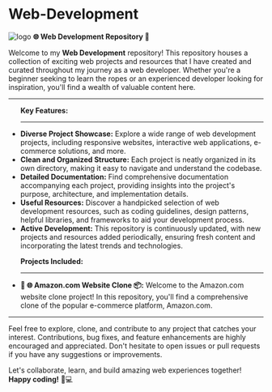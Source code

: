 # Web-Development

![logo](https://github.com/rahulkhandait-sde/Web-Development/blob/dea2de4e35c20880f3a0cc251ccafb88a0c2a147/Web_Development_Readme.png?raw=true)
<b>🌐 Web Development Repository 🚀</b>

Welcome to my <b>Web Development</b> repository! This repository houses a collection of exciting web projects and resources that I have created and curated throughout my journey as a web developer. Whether you're a beginner seeking to learn the ropes or an experienced developer looking for inspiration, you'll find a wealth of valuable content here.
<hr>

<ul>
    <b>Key Features:</b> <hr>
    <li><b>Diverse Project Showcase:</b> Explore a wide range of web development projects, including responsive websites, interactive web applications, e-commerce solutions, and more.</li>
    <li><b>Clean and Organized Structure:</b> Each project is neatly organized in its own directory, making it easy to navigate and understand the codebase.</li>
    <li><b>Detailed Documentation:</b> Find comprehensive documentation accompanying each project, providing insights into the project's purpose, architecture, and implementation details.</li>
    <li><b>Useful Resources:</b> Discover a handpicked selection of web development resources, such as coding guidelines, design patterns, helpful libraries, and frameworks to aid your development process.</li>
    <li><b>Active Development:</b> This repository is continuously updated, with new projects and resources added periodically, ensuring fresh content and incorporating the latest trends and technologies.</li>
</ul>

<ul>
    <b>Projects Included:</b> <hr>
    <li><b>🌟 🌐 Amazon.com Website Clone 📦:</b> Welcome to the Amazon.com website clone project! In this repository, you'll find a comprehensive clone of the popular e-commerce platform, Amazon.com.</li>
</ul>

<hr>

Feel free to explore, clone, and contribute to any project that catches your interest. Contributions, bug fixes, and feature enhancements are highly encouraged and appreciated. Don't hesitate to open issues or pull requests if you have any suggestions or improvements.

Let's collaborate, learn, and build amazing web experiences together! **Happy coding!** 🚀💻
